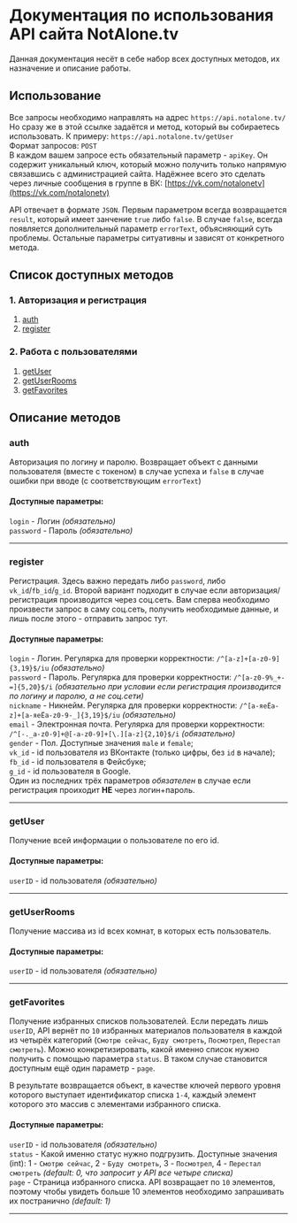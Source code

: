 # Документация по использования API сайта NotAlone.tv
Данная документация несёт в себе набор всех доступных методов, их назначение и описание работы.

## Использование
Все запросы необходимо направлять на адрес `https://api.notalone.tv/`  
Но сразу же в этой ссылке задаётся и метод, который вы собираетесь использовать. К примеру: `https://api.notalone.tv/getUser`  
Формат запросов: `POST`  
В каждом вашем запросе есть обязательный параметр - `apiKey`. Он содержит уникальный ключ, который можно получить только напрямую связавшись с администрацией сайта. Надёжнее всего это сделать через личные сообщения в группе в ВК: [https://vk.com/notalonetv](https://vk.com/notalonetv)  
  
API отвечает в формате `JSON`. Первым параметром всегда возвращается `result`, который имеет занчение `true` либо `false`. В случае `false`, всегда появляется дополнительный параметр `errorText`, объясняющий суть проблемы. Остальные параметры ситуативны и зависят от конкретного метода.

## Список доступных методов
### 1. Авторизация и регистрация
1. [auth](#auth)
1. [register](#register)
### 2. Работа с пользователями
1. [getUser](#getUser)
2. [getUserRooms](#getUserRooms)
3. [getFavorites](#getFavorites)


## Описание методов

### auth <a name="auth"></a> 
Авторизация по логину и паролю. Возвращает объект с данными пользователя (вместе с токеном) в случае успеха и `false` в случае ошибки при вводе (с соответствующим `errorText`)
#### Доступные параметры:
`login` - Логин *(обязательно)*  
`password` - Пароль *(обязательно)*
***
### register <a name="register"></a> 
Регистрация. Здесь важно передать либо `password`, либо `vk_id`/`fb_id`/`g_id`. Второй вариант подходит в случае если авторизация/регистрация производится через соц.сеть. Вам сперва необходимо произвести запрос в саму соц.сеть, получить необходимые данные, и лишь после этого - отправить запрос тут.
#### Доступные параметры:
`login` - Логин. Регулярка для проверки корректности: `/^[a-z]+[a-z0-9]{3,19}$/iu` *(обязательно)*  
`password` - Пароль. Регулярка для проверки корректности: `/^[a-z0-9%_+-=]{5,20}$/i` *(обязательно при условии если регистрация производится по логину и паролю, а не соц.сети)*  
`nickname` - Никнейм. Регулярка для проверки корректности: `/^[а-яеЁa-z]+[а-яеЁa-z0-9-_]{3,19}$/iu` *(обязательно)*  
`email` - Электронная почта. Регулярка для проверки корректности: `/^[-._a-z0-9]+@[-a-z0-9]+[\.][a-z]{2,10}$/i` *(обязательно)*  
`gender` - Пол. Доступные значения `male` и `female`;  
`vk_id` - id пользователя из ВКонтакте (только цифры, без `id` в начале);  
`fb_id` - id пользователя в Фейсбуке;  
`g_id` - id пользователя в Google.  
Один из последних трёх параметров *обязателен* в случае если регистрация проиходит **НЕ** через логин+пароль.
***
### getUser <a name="getUser"></a> 
Получение всей информации о пользователе по его id.
#### Доступные параметры:
`userID` - id пользователя *(обязательно)*
***
### getUserRooms <a name="getUserRooms"></a> 
Получение массива из id всех комнат, в которых есть пользователь.
#### Доступные параметры:
`userID` - id пользователя *(обязательно)*
***
### getFavorites <a name="getFavorites"></a> 
Получение избранных списков пользователей. Если передать лишь `userID`, API вернёт по `10` избранных материалов пользователя в каждой из четырёх категорий (`Смотрю сейчас`, `Буду смотреть`, `Посмотрел`, `Перестал смотреть`). Можно конкретизировать, какой именно список нужно получить с помощью параметра `status`. В таком случае становится доступным ещё один параметр - `page`.  
  
В результате возвращается объект, в качестве ключей первого уровня которого выступает идентификатор списка `1-4`, каждый элемент которого это массив с элементами избранного списка.
#### Доступные параметры:
`userID` - id пользователя *(обязательно)*  
`status` - Какой именно статус нужно подгрузить. Доступные значения (int): 1 - `Смотрю сейчас`, 2 - `Буду смотреть`, 3 - `Посмотрел`, 4 - `Перестал смотреть` *(default: 0, что запросит у API все четыре списка)*  
`page` - Страница избранного списка. API возвращает по `10` элементов, поэтому чтобы увидеть больше 10 элементов необходимо запрашивать их постранично *(default: 1)*  
***